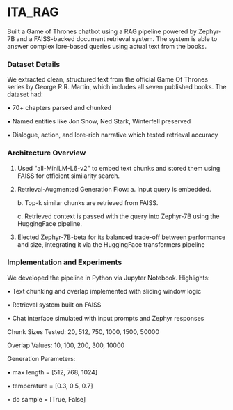 # ITA_RAG
Built a Game of Thrones chatbot using a RAG pipeline powered by Zephyr-7B and a FAISS-backed document retrieval system. The system is able to answer complex lore-based queries using actual text from the books.

### Dataset Details
We extracted clean, structured text from the official Game Of Thrones series by George R.R. Martin, which includes all seven published books. The dataset had:

• 70+ chapters parsed and chunked

• Named entities like Jon Snow, Ned Stark, Winterfell preserved

• Dialogue, action, and lore-rich narrative which tested retrieval accuracy

### Architecture Overview
1) Used "all-MiniLM-L6-v2" to embed text chunks and stored them using FAISS for efficient similarity search.
2) Retrieval-Augmented Generation Flow:
    a. Input query is embedded.
   
    b. Top-k similar chunks are retrieved from FAISS.
   
    c. Retrieved context is passed with the query into Zephyr-7B using the HuggingFace pipeline.
   
4) Elected Zephyr-7B-beta for its balanced trade-off between performance and size, integrating it via the HuggingFace transformers pipeline

### Implementation and Experiments
We developed the pipeline in Python via Jupyter Notebook. Highlights:

  • Text chunking and overlap implemented with sliding window logic
  
  • Retrieval system built on FAISS
  
  • Chat interface simulated with input prompts and Zephyr responses
  
Chunk Sizes Tested: 20, 512, 750, 1000, 1500, 50000

Overlap Values: 10, 100, 200, 300, 10000

Generation Parameters:

  • max length = [512, 768, 1024]
  
  • temperature = [0.3, 0.5, 0.7]
  
  • do sample = [True, False]
